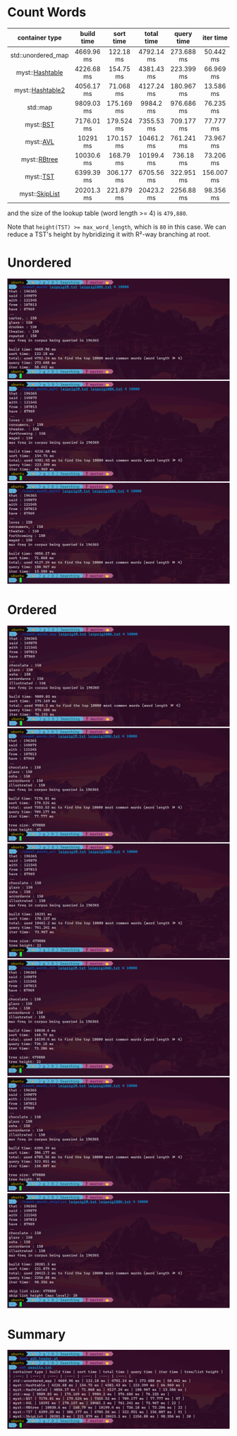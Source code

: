 # Count Words
| container type | build time | sort time | total time | query time | iter time | tree/list height |
| :---: | :---: | :---: | :---: | :---: | :---: | :---: |
| std::unordered\_map | 4669.96 ms | 122.18 ms | 4792.14 ms | 273.688 ms | 50.442 ms |
| myst::[Hashtable](https://github.com/How-u-doing/DataStructures/blob/master/Searching/HashMap/Hashtable_impl.h) | 4226.68 ms | 154.75 ms | 4381.43 ms | 223.399 ms | 66.969 ms |
| myst::[Hashtable2](https://github.com/How-u-doing/DataStructures/blob/master/Searching/HashMap/alternative/Hashtable2_impl.h) | 4056.17 ms | 71.068 ms | 4127.24 ms | 180.967 ms | 13.586 ms |
| std::map | 9809.03 ms | 175.169 ms | 9984.2 ms | 976.686 ms | 76.235 ms |
| myst::[BST](https://github.com/How-u-doing/DataStructures/blob/master/Searching/TreeMap/BST_impl.h) | 7176.01 ms | 179.524 ms | 7355.53 ms | 709.177 ms | 77.777 ms | 47 |
| myst::[AVL](https://github.com/How-u-doing/DataStructures/tree/master/Searching/TreeMap/AVLtree_impl.h) | 10291 ms | 170.157 ms | 10461.2 ms | 761.241 ms | 73.967 ms | 22 |
| myst::[RBtree](https://github.com/How-u-doing/DataStructures/blob/master/Searching/TreeMap/RBtree_impl.h) | 10030.6 ms | 168.79 ms | 10199.4 ms | 736.18 ms | 73.206 ms | 22 |
| myst::[TST](https://github.com/How-u-doing/DataStructures/blob/master/Searching/TreeMap/TST.h) | 6399.39 ms | 306.177 ms | 6705.56 ms | 322.951 ms | 156.007 ms | 91 |
| myst::[SkipList](https://github.com/How-u-doing/DataStructures/blob/master/Searching/Randomized/SkipList_impl.h) | 20201.3 ms | 221.879 ms | 20423.2 ms | 2256.88 ms | 98.356 ms | 20 |

and the size of the lookup table (word length >= 4) is `479,880`.

Note that `height(TST) >= max_word_length`, which is `80` in this case.
We can reduce a TST's height by hybridizing it with R²-way branching at root.

# Unordered
![](img/count_words.png)
![](img/count_words_myht.png)
![](img/count_words_myht2.png)

# Ordered
![](img/count_words_map.png)
![](img/count_words_bst.png)
![](img/count_words_avl.png)
![](img/count_words_rbt.png)
![](img/count_words_tst.png)
![](img/count_words_skiplist.png)

# Summary
![](img/summary.png)
